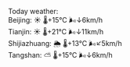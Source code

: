 Today weather:  
Beijing: ☀️   🌡️+15°C 🌬️↓6km/h  
Tianjin: ☀️   🌡️+21°C 🌬️↓11km/h  
Shijiazhuang: 🌦   🌡️+13°C 🌬️↙5km/h  
Tangshan: ⛅️  🌡️+15°C 🌬️↓6km/h  
